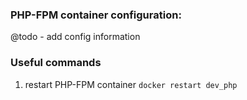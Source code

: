### PHP-FPM container configuration:
  @todo - add config information

### Useful commands
  1. restart PHP-FPM container
 ```docker restart dev_php```

